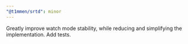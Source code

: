 ```yaml
---
"@t1mmen/srtd": minor
---
```


Greatly improve watch mode stability, while reducing and simplifying the implementation. Add tests.
